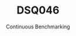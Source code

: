 ---
layout: docu
title: DSQ046
subtitle: Continuous Benchmarking
selected: TPC-DS
expanded: Benchmarking
benchmark: /individual_results/DSQ046.html
---